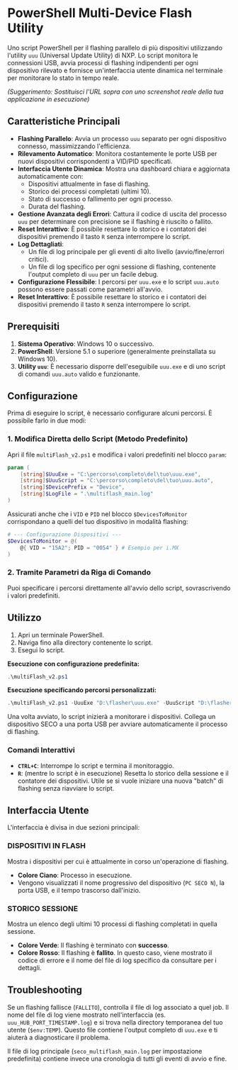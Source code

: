 # PowerShell Multi-Device Flash Utility

Uno script PowerShell per il flashing parallelo di più dispositivi utilizzando l'utility `uuu` (Universal Update Utility) di NXP. Lo script monitora le connessioni USB, avvia processi di flashing indipendenti per ogni dispositivo rilevato e fornisce un'interfaccia utente dinamica nel terminale per monitorare lo stato in tempo reale.

*(Suggerimento: Sostituisci l'URL sopra con uno screenshot reale della tua applicazione in esecuzione)*


## Caratteristiche Principali

- **Flashing Parallelo**: Avvia un processo `uuu` separato per ogni dispositivo connesso, massimizzando l'efficienza.
- **Rilevamento Automatico**: Monitora costantemente le porte USB per nuovi dispositivi corrispondenti a VID/PID specificati.
- **Interfaccia Utente Dinamica**: Mostra una dashboard chiara e aggiornata automaticamente con:
  - Dispositivi attualmente in fase di flashing.
  - Storico dei processi completati (ultimi 10).
  - Stato di successo o fallimento per ogni processo.
  - Durata del flashing.
- **Gestione Avanzata degli Errori**: Cattura il codice di uscita del processo `uuu` per determinare con precisione se il flashing è riuscito o fallito.
- **Reset Interattivo**: È possibile resettare lo storico e i contatori dei dispositivi premendo il tasto `R` senza interrompere lo script.
- **Log Dettagliati**:
  - Un file di log principale per gli eventi di alto livello (avvio/fine/errori critici).
  - Un file di log specifico per ogni sessione di flashing, contenente l'output completo di `uuu` per un facile debug.
- **Configurazione Flessibile**: I percorsi per `uuu.exe` e lo script `uuu.auto` possono essere passati come parametri all'avvio.
- **Reset Interattivo**: È possibile resettare lo storico e i contatori dei dispositivi premendo il tasto `R` senza interrompere lo script.

## Prerequisiti

1.  **Sistema Operativo**: Windows 10 o successivo.
2.  **PowerShell**: Versione 5.1 o superiore (generalmente preinstallata su Windows 10).
3.  **Utility `uuu`**: È necessario disporre dell'eseguibile `uuu.exe` e di uno script di comandi `uuu.auto` valido e funzionante.

## Configurazione

Prima di eseguire lo script, è necessario configurare alcuni percorsi. È possibile farlo in due modi:

### 1. Modifica Diretta dello Script (Metodo Predefinito)

Apri il file `multiFlash_v2.ps1` e modifica i valori predefiniti nel blocco `param`:

```powershell
param (
    [string]$UuuExe = "C:\percorso\completo\del\tuo\uuu.exe",
    [string]$UuuScript = "C:\percorso\completo\del\tuo\uuu.auto",
    [string]$DevicePrefix = "Device",
    [string]$LogFile = ".\multiflash_main.log"
)
```

Assicurati anche che i `VID` e `PID` nel blocco `$DevicesToMonitor` corrispondano a quelli del tuo dispositivo in modalità flashing:

```powershell
# --- Configurazione Dispositivi ---
$DevicesToMonitor = @(
    @{ VID = "15A2"; PID = "0054" } # Esempio per i.MX
)
```

### 2. Tramite Parametri da Riga di Comando

Puoi specificare i percorsi direttamente all'avvio dello script, sovrascrivendo i valori predefiniti.

## Utilizzo

1.  Apri un terminale PowerShell.
2.  Naviga fino alla directory contenente lo script.
3.  Esegui lo script.

**Esecuzione con configurazione predefinita:**
```powershell
.\multiFlash_v2.ps1
```

**Esecuzione specificando percorsi personalizzati:**
```powershell
.\multiFlash_v2.ps1 -UuuExe "D:\flasher\uuu.exe" -UuuScript "D:\flasher\script.auto"
```

Una volta avviato, lo script inizierà a monitorare i dispositivi. Collega un dispositivo SECO a una porta USB per avviare automaticamente il processo di flashing.

### Comandi Interattivi

- **`CTRL+C`**: Interrompe lo script e termina il monitoraggio.
- **`R`**: (mentre lo script è in esecuzione) Resetta lo storico della sessione e il contatore dei dispositivi. Utile se si vuole iniziare una nuova "batch" di flashing senza riavviare lo script.

## Interfaccia Utente

L'interfaccia è divisa in due sezioni principali:

### DISPOSITIVI IN FLASH

Mostra i dispositivi per cui è attualmente in corso un'operazione di flashing.
- **Colore Ciano**: Processo in esecuzione.
- Vengono visualizzati il nome progressivo del dispositivo (`PC SECO N`), la porta USB, e il tempo trascorso dall'inizio.

### STORICO SESSIONE

Mostra un elenco degli ultimi 10 processi di flashing completati in quella sessione.
- **Colore Verde**: Il flashing è terminato con **successo**.
- **Colore Rosso**: Il flashing è **fallito**. In questo caso, viene mostrato il codice di errore e il nome del file di log specifico da consultare per i dettagli.

## Troubleshooting

Se un flashing fallisce (`FALLITO`), controlla il file di log associato a quel job. Il nome del file di log viene mostrato nell'interfaccia (es. `uuu_HUB_PORT_TIMESTAMP.log`) e si trova nella directory temporanea del tuo utente (`$env:TEMP`). Questo file contiene l'output completo di `uuu.exe` e ti aiuterà a diagnosticare il problema.

Il file di log principale (`seco_multiflash_main.log` per impostazione predefinita) contiene invece una cronologia di tutti gli eventi di avvio e fine.